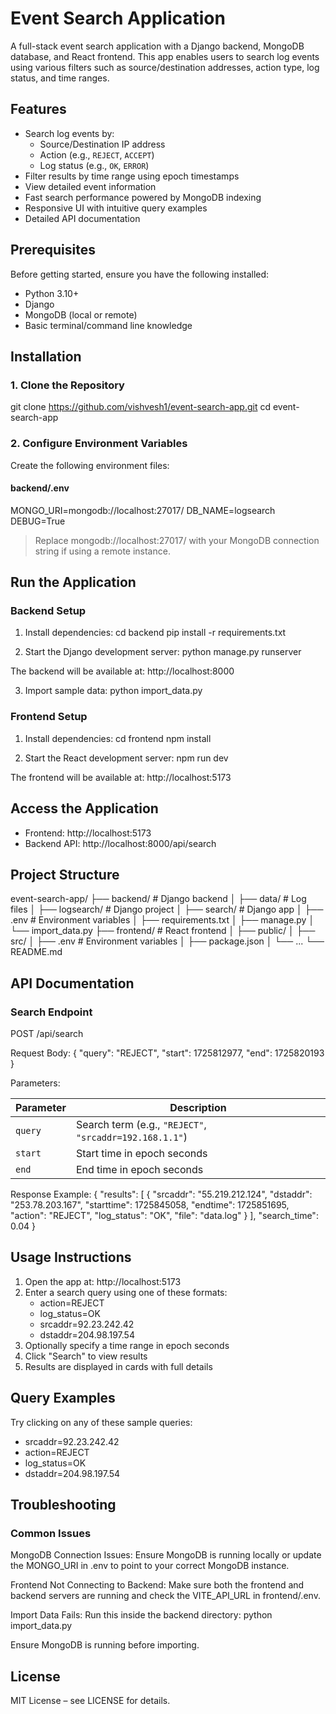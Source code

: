 # Event Search Application

A full-stack event search application with a Django backend, MongoDB database, and React frontend. This app enables users to search log events using various filters such as source/destination addresses, action type, log status, and time ranges.

## Features

- Search log events by:
  - Source/Destination IP address
  - Action (e.g., `REJECT`, `ACCEPT`)
  - Log status (e.g., `OK`, `ERROR`)
- Filter results by time range using epoch timestamps
- View detailed event information
- Fast search performance powered by MongoDB indexing
- Responsive UI with intuitive query examples
- Detailed API documentation

## Prerequisites

Before getting started, ensure you have the following installed:

- Python 3.10+
- Django
- MongoDB (local or remote)
- Basic terminal/command line knowledge

## Installation

### 1. Clone the Repository

git clone https://github.com/vishvesh1/event-search-app.git 
cd event-search-app

### 2. Configure Environment Variables

Create the following environment files:

#### backend/.env
MONGO_URI=mongodb://localhost:27017/
DB_NAME=logsearch
DEBUG=True

> Replace mongodb://localhost:27017/ with your MongoDB connection string if using a remote instance.

## Run the Application

### Backend Setup

1. Install dependencies:
cd backend
pip install -r requirements.txt

2. Start the Django development server:
python manage.py runserver

The backend will be available at: http://localhost:8000

3. Import sample data:
python import_data.py

### Frontend Setup

1. Install dependencies:
cd frontend
npm install

2. Start the React development server:
npm run dev

The frontend will be available at: http://localhost:5173

## Access the Application

- Frontend: http://localhost:5173
- Backend API: http://localhost:8000/api/search

## Project Structure

event-search-app/
├── backend/          # Django backend
│   ├── data/         # Log files
│   ├── logsearch/    # Django project
│   ├── search/       # Django app
│   ├── .env          # Environment variables
│   ├── requirements.txt
│   ├── manage.py
│   └── import_data.py
├── frontend/         # React frontend
│   ├── public/
│   ├── src/
│   ├── .env          # Environment variables
│   ├── package.json
│   └── ...
└── README.md

## API Documentation

### Search Endpoint

POST /api/search

Request Body:
{
  "query": "REJECT",
  "start": 1725812977,
  "end": 1725820193
}

Parameters:

| Parameter | Description |
|----------|-------------|
| `query`  | Search term (e.g., `"REJECT"`, `"srcaddr=192.168.1.1"`) |
| `start`  | Start time in epoch seconds |
| `end`    | End time in epoch seconds |

Response Example:
{
  "results": [
    {
      "srcaddr": "55.219.212.124",
      "dstaddr": "253.78.203.167",
      "starttime": 1725845058,
      "endtime": 1725851695,
      "action": "REJECT",
      "log_status": "OK",
      "file": "data.log"
    }
  ],
  "search_time": 0.04
}

## Usage Instructions

1. Open the app at: http://localhost:5173
2. Enter a search query using one of these formats:
   - action=REJECT
   - log_status=OK
   - srcaddr=92.23.242.42
   - dstaddr=204.98.197.54
3. Optionally specify a time range in epoch seconds
4. Click "Search" to view results
5. Results are displayed in cards with full details

## Query Examples

Try clicking on any of these sample queries:

- srcaddr=92.23.242.42
- action=REJECT
- log_status=OK
- dstaddr=204.98.197.54

## Troubleshooting

### Common Issues

MongoDB Connection Issues:
Ensure MongoDB is running locally or update the MONGO_URI in .env to point to your correct MongoDB instance.

Frontend Not Connecting to Backend:
Make sure both the frontend and backend servers are running and check the VITE_API_URL in frontend/.env.

Import Data Fails:
Run this inside the backend directory:
python import_data.py

Ensure MongoDB is running before importing.

## License

MIT License – see LICENSE for details.
